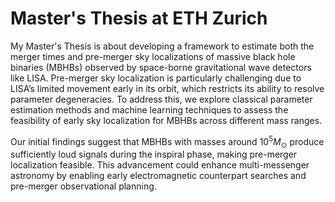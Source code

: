 # Master's Thesis at ETH Zurich

My Master's Thesis is about developing a framework to estimate both the merger times and pre-merger sky localizations of massive black hole binaries (MBHBs) observed by space-borne gravitational wave detectors like LISA. Pre-merger sky localization is particularly challenging due to LISA’s limited movement early in its orbit, which restricts its ability to resolve parameter degeneracies. To address this, we explore classical parameter estimation methods and machine learning techniques to assess the feasibility of early sky localization for MBHBs across different mass ranges. 

Our initial findings suggest that MBHBs with masses around $10^5 M_\odot$ produce sufficiently loud signals during the inspiral phase, making pre-merger localization feasible. This advancement could enhance multi-messenger astronomy by enabling early electromagnetic counterpart searches and pre-merger observational planning.